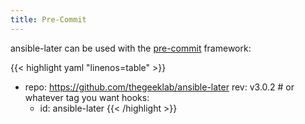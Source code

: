```yaml
---
title: Pre-Commit
---
```


ansible-later can be used with the [pre-commit][pre-commit] framework:

<!-- prettier-ignore-start -->
<!-- markdownlint-disable -->
<!-- spellchecker-disable -->
{{< highlight yaml "linenos=table" >}}
- repo: https://github.com/thegeeklab/ansible-later
  rev: v3.0.2  # or whatever tag you want
  hooks:
    - id: ansible-later
{{< /highlight >}}
<!-- spellchecker-enable -->
<!-- markdownlint-restore -->
<!-- prettier-ignore-end -->

[pre-commit]: https://pre-commit.com/
